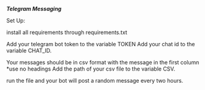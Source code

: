 ***Telegram Messaging***

Set Up:

install all requirements through requirements.txt

Add your telegram bot token to the variable TOKEN
Add your chat id to the variable CHAT_ID.

Your messages should be in csv format with the message in the first column *use no headings
Add the path of your csv file to the variable CSV.

run the file and your bot will post a random message every two hours.
